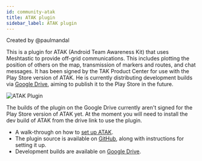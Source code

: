```yaml
---
id: community-atak
title: ATAK plugin
sidebar_label: ATAK plugin
---
```


Created by @paulmandal

This is a plugin for ATAK (Android Team Awareness Kit) that uses Meshtastic to provide off-grid communications. This includes plotting the position of others on the map, transmission of markers and routes, and chat messages. It has been signed by the TAK Product Center for use with the Play Store version of ATAK. He is currently distributing development builds via [Google Drive](https://drive.google.com/drive/folders/1xeKJnn9tmzkkmuDbMp0LCLOV9OzHU-Ex), aiming to publish it to the Play Store in the future.

![ATAK Plugin](/img/atak-animation.gif)

The builds of the plugin on the Google Drive currently aren't signed for the Play Store version of ATAK yet. At the moment you will need to install the dev build of ATAK from the drive link to use the plugin.


* A walk-through on how to [set up ATAK](https://paul-mandal.medium.com/atak-for-hikers-d96d5246193e).
* The plugin source is available on [GitHub](https://github.com/paulmandal/atak-forwarder/), along with instructions for setting it up.
* Development builds are available on [Google Drive](https://drive.google.com/drive/folders/1xeKJnn9tmzkkmuDbMp0LCLOV9OzHU-Ex).
